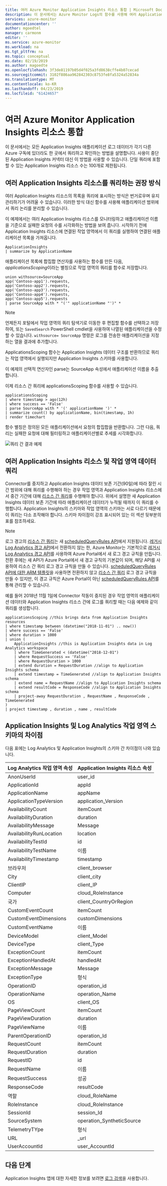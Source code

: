```yaml
---
title: 여러 Azure Monitor Application Insights 리소스 통합 | Microsoft Docs
description: 이 문서에서는 Azure Monitor Logs의 함수를 사용해 여러 Application Insights 리소스를 쿼리하고 해당 데이터를 표시하는 방법을 자세히 설명합니다.
services: azure-monitor
documentationcenter: ''
author: mgoedtel
manager: carmonm
editor: ''
ms.service: azure-monitor
ms.workload: na
ms.tgt_pltfrm: na
ms.topic: conceptual
ms.date: 02/19/2019
ms.author: magoedte
ms.openlocfilehash: 3f3de81197b05d4f025a3fd8638cffe4b07cecad
ms.sourcegitcommit: 3102f886aa962842303c8753fe8fa5324a52834a
ms.translationtype: MT
ms.contentlocale: ko-KR
ms.lasthandoff: 04/23/2019
ms.locfileid: "61424657"
---
```

# <a name="unify-multiple-azure-monitor-application-insights-resources"></a>여러 Azure Monitor Application Insights 리소스 통합 
이 문서에서는 모든 Application Insights 애플리케이션 로그 데이터가 각기 다른 Azure 구독에 있더라도 한 곳에서 쿼리하고 확인하는 방법을 설명합니다. 사용이 중단된 Application Insights 커넥터 대신 이 방법을 사용할 수 있습니다. 단일 쿼리에 포함할 수 있는 Application Insights 리소스 수는 100개로 제한됩니다.  

## <a name="recommended-approach-to-query-multiple-application-insights-resources"></a>여러 Application Insights 리소스를 쿼리하는 권장 방식 
여러 Application Insights 리소스의 목록을 쿼리에 표시하는 방식은 번거로우며 유지 관리하기가 어려울 수 있습니다. 이러한 방식 대신 함수를 사용해 애플리케이션 범위에서 쿼리 논리를 분리할 수 있습니다.  

이 예제에서는 여러 Application Insights 리소스를 모니터링하고 애플리케이션 이름을 기준으로 실패한 요청의 수를 시각화하는 방법을 보여 줍니다. 시작하기 전에 Application Insights 리소스에 연결된 작업 영역에서 이 쿼리를 실행하여 연결된 애플리케이션 목록을 가져옵니다. 

```
ApplicationInsights
| summarize by ApplicationName
```

애플리케이션 목록에 합집합 연산자를 사용하는 함수를 만든 다음, *applicationsScoping*이라는 별칭으로 작업 영역의 쿼리를 함수로 저장합니다.  

```
union withsource=SourceApp 
app('Contoso-app1').requests,  
app('Contoso-app2').requests, 
app('Contoso-app3').requests, 
app('Contoso-app4').requests, 
app('Contoso-app5').requests 
| parse SourceApp with * "('" applicationName "')" *  
```

>[!NOTE]
>언제든지 포털에서 작업 영역의 쿼리 탐색기로 이동한 후 편집할 함수를 선택하고 저장하여, 또는 `SavedSearch` PowerShell cmdlet을 사용하여 나열된 애플리케이션을 수정할 수 있습니다. `withsource= SourceApp` 명령은 로그를 전송한 애플리케이션을 지정하는 열을 결과에 추가합니다. 
>
>ApplicationsScoping 함수는 Application Insights 데이터 구조를 반환하므로 쿼리는 작업 영역에서 실행되지만 Application Insights 스키마를 사용합니다. 
>
>이 예제의 선택적 연산자인 parse는 SourceApp 속성에서 애플리케이션 이름을 추출합니다. 

이제 리소스 간 쿼리에 applicationsScoping 함수를 사용할 수 있습니다.  

```
applicationsScoping 
| where timestamp > ago(12h)
| where success == 'False'
| parse SourceApp with * '(' applicationName ')' * 
| summarize count() by applicationName, bin(timestamp, 1h) 
| render timechart
```

함수 별칭은 정의된 모든 애플리케이션에서 요청의 합집합을 반환합니다. 그런 다음, 쿼리는 실패한 요청에 대해 필터링하고 애플리케이션별로 추세를 시각화합니다.

![쿼리 간 결과 예제](media/unify-app-resource-data/app-insights-query-results.png)

## <a name="query-across-application-insights-resources-and-workspace-data"></a>여러 Application Insights 리소스 및 작업 영역 데이터 쿼리 
Connector를 중지하고 Application Insights 데이터 보존 기간(90일)에 따라 잘린 시간 범위에 대해 쿼리를 수행해야 하는 경우 작업 영역과 Application Insights 리소스에서 중간 기간에 대해 [리소스 간 쿼리](../../azure-monitor/log-query/cross-workspace-query.md)를 수행해야 합니다. 위에서 설명한 새 Application Insights 데이터 보존 기간에 따라 애플리케이션 데이터가 누적될 때까지 이 쿼리를 수행합니다. Application Insights의 스키마와 작업 영역의 스키마는 서로 다르기 때문에 이 쿼리는 다소 조작해야 합니다. 스키마 차이점이 강조 표시되어 있는 이 섹션 뒷부분의 표를 참조하세요. 

>[!NOTE]
>로그 경고의 [리소스 간 쿼리](../log-query/cross-workspace-query.md)는 새 [scheduledQueryRules API](https://docs.microsoft.com/rest/api/monitor/scheduledqueryrules)에서 지원됩니다. [레거시 Log Analytics 경고 API](../platform/api-alerts.md)에서 전환하지 않는 한, Azure Monitor는 기본적으로 [레거시 Log Analytics 경고 API](../platform/alerts-log-api-switch.md#process-of-switching-from-legacy-log-alerts-api)를 사용하여 Azure Portal에서 새 로그 경고 규칙을 만듭니다. 전환 후에는 새 API가 Azure Portal에서 새 경고 규칙의 기본값이 되며, 해당 API를 사용하여 리소스 간 쿼리 로그 경고 규칙을 만들 수 있습니다. [scheduledQueryRules API에 대한 ARM 템플릿](../platform/alerts-log.md#log-alert-with-cross-resource-query-using-azure-resource-template)을 사용하면 전환하지 않고 [리소스 간 쿼리](../log-query/cross-workspace-query.md) 로그 경고 규칙을 만들 수 있지만, 이 경고 규칙은 Azure Portal이 아닌 [scheduledQueryRules API](https://docs.microsoft.com/rest/api/monitor/scheduledqueryrules)를 통해 관리할 수 있습니다.

예를 들어 2018년 11월 1일에 Connector 작동이 중지된 경우 작업 영역의 애플리케이션 데이터와 Application Insights 리소스 간에 로그를 쿼리할 때는 다음 예제와 같이 쿼리를 생성합니다.

```
applicationsScoping //this brings data from Application Insights resources 
| where timestamp between (datetime("2018-11-01") .. now()) 
| where success == 'False' 
| where duration > 1000 
| union ( 
    ApplicationInsights //this is Application Insights data in Log Analytics workspace 
    | where TimeGenerated < (datetime("2018-12-01") 
    | where RequestSuccess == 'False' 
    | where RequestDuration > 1000 
    | extend duration = RequestDuration //align to Application Insights schema 
    | extend timestamp = TimeGenerated //align to Application Insights schema 
    | extend name = RequestName //align to Application Insights schema 
    | extend resultCode = ResponseCode //align to Application Insights schema 
    | project-away RequestDuration , RequestName , ResponseCode , TimeGenerated 
) 
| project timestamp , duration , name , resultCode 
```

## <a name="application-insights-and-log-analytics-workspace-schema-differences"></a>Application Insights 및 Log Analytics 작업 영역 스키마의 차이점
다음 표에는 Log Analytics 및 Application Insights의 스키마 간 차이점이 나와 있습니다.  

| Log Analytics 작업 영역 속성| Application Insights 리소스 속성|
|------------|------------| 
| AnonUserId | user_id|
| ApplicationId | appId|
| ApplicationName | appName|
| ApplicationTypeVersion | application_Version |
| AvailabilityCount | itemCount |
| AvailabilityDuration | duration |
| AvailabilityMessage | Message |
| AvailabilityRunLocation | location |
| AvailabilityTestId | id |
| AvailabilityTestName | 이름 |
| AvailabilityTimestamp | timestamp |
| 브라우저 | client_browser |
| City | client_city |
| ClientIP | client_IP |
| Computer | cloud_RoleInstance | 
| 국가 | client_CountryOrRegion | 
| CustomEventCount | itemCount | 
| CustomEventDimensions | customDimensions |
| CustomEventName | 이름 | 
| DeviceModel | client_Model | 
| DeviceType | client_Type | 
| ExceptionCount | itemCount | 
| ExceptionHandledAt | handledAt |
| ExceptionMessage | Message | 
| ExceptionType | 형식 |
| OperationID | operation_id |
| OperationName | operation_Name | 
| OS | client_OS | 
| PageViewCount | itemCount |
| PageViewDuration | duration | 
| PageViewName | 이름 | 
| ParentOperationID | operation_Id | 
| RequestCount | itemCount | 
| RequestDuration | duration | 
| RequestID | id | 
| RequestName | 이름 | 
| RequestSuccess | 성공 | 
| ResponseCode | resultCode | 
| 역할 | cloud_RoleName |
| RoleInstance | cloud_RoleInstance |
| SessionId | session_Id | 
| SourceSystem | operation_SyntheticSource |
| TelemetryTYpe | 형식 |
| URL | _url |
| UserAccountId | user_AccountId |

## <a name="next-steps"></a>다음 단계

Application Insights 앱에 대한 자세한 정보를 보려면 [로그 검색](../../azure-monitor/log-query/log-query-overview.md)을 사용합니다.
